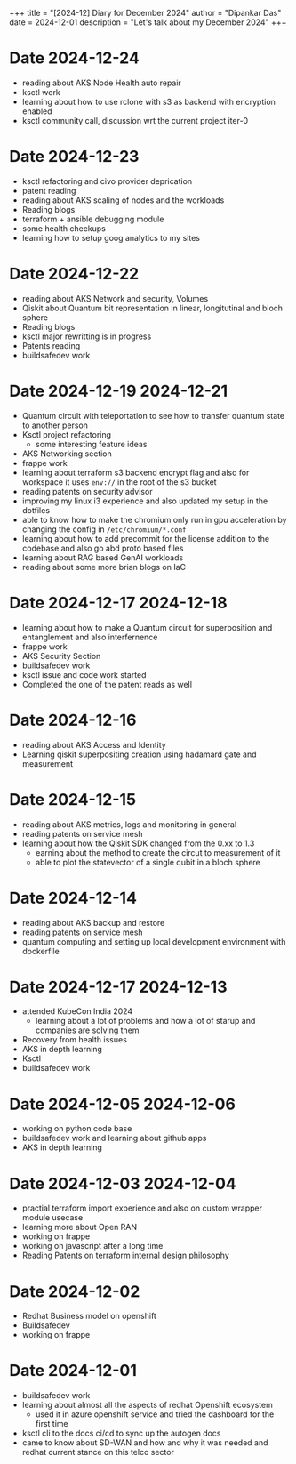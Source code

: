+++
title = "[2024-12] Diary for December 2024"
author = "Dipankar Das"
date = 2024-12-01
description = "Let's talk about my December 2024"
+++

# Date 2024-12-24
* reading about AKS Node Health auto repair
* ksctl work
* learning about how to use rclone with s3 as backend with encryption enabled
* ksctl community call, discussion wrt the current project iter-0

# Date 2024-12-23
* ksctl refactoring and civo provider deprication
* patent reading
* reading about AKS scaling of nodes and the workloads
* Reading blogs
* terraform + ansible debugging module
* some health checkups
* learning how to setup goog analytics to my sites

# Date 2024-12-22
* reading about AKS Network and security, Volumes
* Qiskit about Quantum bit representation in linear, longitutinal and bloch sphere
* Reading blogs
* ksctl major rewritting is in progress
* Patents reading
* buildsafedev work

# Date 2024-12-19 2024-12-21
* Quantum circult with teleportation to see how to transfer quantum state to another person
* Ksctl project refactoring
  * some interesting feature ideas
* AKS Networking section
* frappe work
* learning about terraform s3 backend encrypt flag and also for workspace it uses `env://` in the root of the s3 bucket
* reading patents on security advisor
* improving my linux i3 experience and also updated my setup in the dotfiles
* able to know how to make the chromium only run in gpu acceleration by changing the config in `/etc/chromium/*.conf`
* learning about how to add precommit for the license addition to the codebase and also go abd proto based files
* learning about RAG based GenAI workloads
* reading about some more brian blogs on IaC

# Date 2024-12-17 2024-12-18
* learning about how to make a Quantum circuit for superposition and entanglement and also interfernence
* frappe work
* AKS Security Section
* buildsafedev work
* ksctl issue and code work started
* Completed the one of the patent reads as well

# Date 2024-12-16
* reading about AKS Access and Identity
* Learning qiskit superpositing creation using hadamard gate and measurement

# Date 2024-12-15
* reading about AKS metrics, logs and monitoring in general
* reading patents on service mesh
* learning about how the Qiskit SDK changed from the 0.xx to 1.3
  * earning about the method to create the circut to measurement of it
  * able to plot the statevector of a single qubit in a bloch sphere

# Date 2024-12-14
* reading about AKS backup and restore
* reading patents on service mesh
* quantum computing and setting up local development environment with dockerfile

# Date 2024-12-17 2024-12-13
* attended KubeCon India 2024
  * learning about a lot of problems and how a lot of starup and companies are solving them
* Recovery from health issues
* AKS in depth learning
* Ksctl
* buildsafedev work

# Date 2024-12-05 2024-12-06
* working on python code base
* buildsafedev work and learning about github apps
* AKS in depth learning

# Date 2024-12-03 2024-12-04
* practial terraform import experience and also on custom wrapper module usecase
* learning more about Open RAN
* working on frappe
* working on javascript after a long time
* Reading Patents on terraform internal design philosophy

# Date 2024-12-02
* Redhat Business model on openshift
* Buildsafedev
* working on frappe

# Date 2024-12-01
* buildsafedev work
* learning about almost all the aspects of redhat Openshift ecosystem
  * used it in azure openshift service and tried the dashboard for the first time
* ksctl cli to the docs ci/cd to sync up the autogen docs
* came to know about SD-WAN and how and why it was needed and redhat current stance on this telco sector

